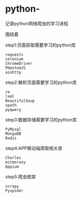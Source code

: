 # python-
记录python网络爬虫的学习进程

围绕着

step1:页面获取需要学习的python库
  
    requests
    selenium
    ChromeDriver
    PHantomJS
    aiohttp
    
step2:解析页面需要学习的python库

    re
    lxml
    BeautifulSoup
    xpath
    pyqwery
    
step3:数据存储需要学习的python库
    
    PyMysql
    MongoDB
    Redis
    
step4:APP移动端爬取相关库
  
    Charles
    mitmoroxy
    Appium
    
step5:爬虫框架

    scrapy
    Pyspider
 
  
